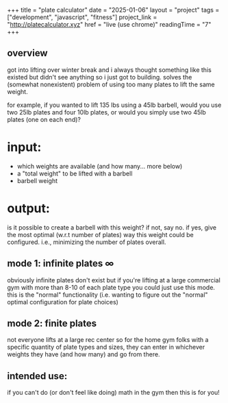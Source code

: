 +++
title = "plate calculator"
date = "2025-01-06"
layout = "project"
tags = ["development", "javascript", "fitness"]
project_link = "http://platecalculator.xyz"
href = "live (use chrome)"
readingTime = "7"
+++

## overview

got into lifting over winter break and i always thought something like this existed but didn't see anything so i just got to building. solves the (somewhat nonexistent) problem of using too many plates to lift the same weight.

for example, if you wanted to lift 135 lbs using a 45lb barbell, would you use two 25lb plates and four 10lb plates, or would you simply use two 45lb plates (one on each end)?

# input: 
- which weights are available (and how many... more below)
- a "total weight" to be lifted with a barbell
- barbell weight

# output:
is it possible to create a barbell with this weight? if not, say no. if yes, give the most optimal (w.r.t number of plates) way this weight could be configured. i.e., minimizing the number of plates overall.

## mode 1: infinite plates ∞
obviously infinite plates don't exist but if you're lifting at a large commercial gym with more than 8-10 of each plate type you could just use this mode. this is the "normal" functionality (i.e. wanting to figure out the "normal" optimal configuration for plate choices) 

## mode 2: finite plates
not everyone lifts at a large rec center so for the home gym folks with a specific quantity of plate types and sizes, they can enter in whichever weights they have (and how many) and go from there.

## intended use:
if you can't do (or don't feel like doing) math in the gym then this is for you!